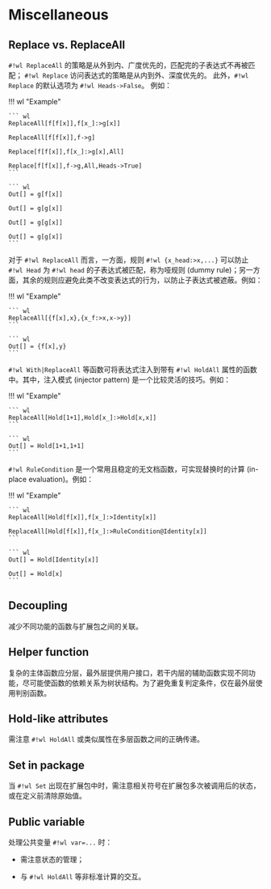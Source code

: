 # Miscellaneous

## Replace vs. ReplaceAll

`#!wl ReplaceAll` 的策略是从外到内、广度优先的，匹配完的子表达式不再被匹配；
`#!wl Replace` 访问表达式的策略是从内到外、深度优先的。
此外，`#!wl Replace` 的默认选项为 `#!wl Heads->False`。
例如：

!!! wl "Example"

    ``` wl
    ReplaceAll[f[f[x]],f[x_]:>g[x]]

    ReplaceAll[f[f[x]],f->g]

    Replace[f[f[x]],f[x_]:>g[x],All]

    Replace[f[f[x]],f->g,All,Heads->True]
    ```

    ``` wl
    Out[] = g[f[x]]

    Out[] = g[g[x]]

    Out[] = g[g[x]]

    Out[] = g[g[x]]
    ```

对于 `#!wl ReplaceAll` 而言，一方面，规则 `#!wl {x_head:>x,...}` 可以防止 `#!wl Head` 为 `#!wl head` 的子表达式被匹配，称为哑规则 (dummy rule)；另一方面，其余的规则应避免此类不改变表达式的行为，以防止子表达式被遮蔽。例如：

!!! wl "Example"

    ``` wl
    ReplaceAll[{f[x],x},{x_f:>x,x->y}]
    ```

    ``` wl
    Out[] = {f[x],y}
    ```

`#!wl With|ReplaceAll` 等函数可将表达式注入到带有 `#!wl HoldAll` 属性的函数中。其中，注入模式 (injector pattern) 是一个比较灵活的技巧。例如：

!!! wl "Example"

    ``` wl
    ReplaceAll[Hold[1+1],Hold[x_]:>Hold[x,x]]
    ```

    ``` wl
    Out[] = Hold[1+1,1+1]
    ```

`#!wl RuleCondition` 是一个常用且稳定的无文档函数，可实现替换时的计算 (in-place evaluation)。例如：

!!! wl "Example"

    ``` wl
    ReplaceAll[Hold[f[x]],f[x_]:>Identity[x]]

    ReplaceAll[Hold[f[x]],f[x_]:>RuleCondition@Identity[x]]
    ```

    ``` wl
    Out[] = Hold[Identity[x]]

    Out[] = Hold[x]
    ```

## Decoupling

减少不同功能的函数与扩展包之间的关联。

## Helper function

复杂的主体函数应分层，最外层提供用户接口，若干内层的辅助函数实现不同功能，尽可能使函数的依赖关系为树状结构。为了避免重复判定条件，仅在最外层使用判别函数。

## Hold-like attributes

需注意 `#!wl HoldAll` 或类似属性在多层函数之间的正确传递。

## Set in package

当 `#!wl Set` 出现在扩展包中时，需注意相关符号在扩展包多次被调用后的状态，或在定义前清除原始值。

## Public variable

处理公共变量 `#!wl var=...` 时：

* 需注意状态的管理；

* 与 `#!wl HoldAll` 等非标准计算的交互。

<!-- ## Names

直到 14.0 版本，``#!wl Names[{"ctx`*"}]`` 会搜索多层的上下文，``#!wl Names["ctx`*"]`` 仅搜索一层，因此更快。例如 ``#!wl ctx`sub`fun`` 不会被后者搜索到。 -->